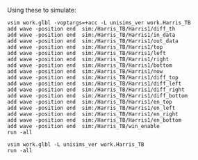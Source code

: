 Using these to simulate:  

    vsim work.glbl -voptargs=+acc -L unisims_ver work.Harris_TB
    add wave -position end  sim:/Harris_TB/Harris1/diff_th
    add wave -position end  sim:/Harris_TB/Harris1/in_data
    add wave -position end  sim:/Harris_TB/Harris1/out_data
    add wave -position end  sim:/Harris_TB/Harris1/top
    add wave -position end  sim:/Harris_TB/Harris1/left
    add wave -position end  sim:/Harris_TB/Harris1/right
    add wave -position end  sim:/Harris_TB/Harris1/bottom
    add wave -position end  sim:/Harris_TB/Harris1/now
    add wave -position end  sim:/Harris_TB/Harris1/diff_top
    add wave -position end  sim:/Harris_TB/Harris1/diff_left
    add wave -position end  sim:/Harris_TB/Harris1/diff_right
    add wave -position end  sim:/Harris_TB/Harris1/diff_bottom
    add wave -position end  sim:/Harris_TB/Harris1/en_top
    add wave -position end  sim:/Harris_TB/Harris1/en_left
    add wave -position end  sim:/Harris_TB/Harris1/en_right
    add wave -position end  sim:/Harris_TB/Harris1/en_bottom
    add wave -position end  sim:/Harris_TB/win_enable
    run -all

    vsim work.glbl -L unisims_ver work.Harris_TB
    run -all
    